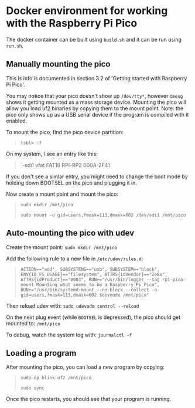 # Docker environment for working with the Raspberry Pi Pico

The docker container can be built using `build.sh` and it can be run using `run.sh`.

## Manually mounting the pico

This is info is documented in section 3.2 of 'Getting started with Raspberry Pi Pico'.

You may notice that your pico doesn't show up `/dev/tty*`, however `dmesg` shows it getting mounted as a mass storage device. Mounting the pico will allow you load uf2 binaries by copying them to the mount point. Note: the pico only shows up as a USB serial device if the program is compiled with it enabled.

To mount the pico, find the pico device partition:
> `lsblk -f`

On my system, I see an entry like this:
>`-sdi1      vfat   FAT16 RPI-RP2         000A-2F41

If you don't see a simlar entry, you might need to change the boot mode by holding down BOOTSEL on the pico and plugging it in.

Now create a mount point and mount the pico:

> `sudo mkdir /mnt/pico`
> 
> `sudo mount -o gid=users,fmask=113,dmask=002 /dev/sdi1 /mnt/pico`

## Auto-mounting the pico with udev

Create the mount point: `sudo mkdir /mnt/pico`

Add the following rule to a new file in `/etc/udev/rules.d`:
> `ACTION=="add", SUBSYSTEMS=="usb", SUBSYSTEM=="block", ENV{ID_FS_USAGE}=="filesystem", ATTRS{idVendor}=="2e8a", ATTRS{idProduct}=="0003", RUN+="/usr/bin/logger --tag rpi-pico-mount Mounting what seems to be a Raspberry Pi Pico", RUN+="/usr/bin/systemd-mount --no-block --collect -o gid=users,fmask=113,dmask=002 $devnode /mnt/pico"`

Then reload udev with: `sudo udevadm control --reload`

On the next plug event (while `BOOTSEL` is depressed), the pico should get mounted to: `/mnt/pico`

To debug, watch the system log with: `journalctl -f`

## Loading a program
After mounting the pico, you can load a new program by copying:

> `sudo cp blink.uf2 /mnt/pico`
> 
> `sudo sync`

Once the pico restarts, you should see that your program is running.
